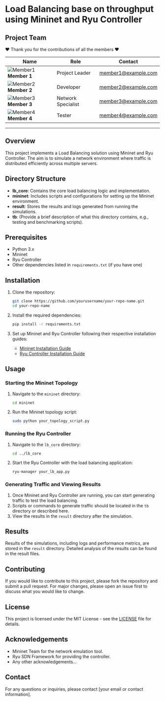 # Load Balancing base on throughput using Mininet and Ryu Controller

## Project Team

❤️ Thank you for the contributions of all the members ❤️



| **Name**          | **Role**                | **Contact**              |
|-------------------|-------------------------|--------------------------|
| ![Member1](https://via.placeholder.com/30) **Member 1** | Project Leader          | [member1@example.com](mailto:member1@example.com) |
| ![Member2](https://via.placeholder.com/30) **Member 2** | Developer               | [member2@example.com](mailto:member2@example.com) |
| ![Member3](https://via.placeholder.com/30) **Member 3** | Network Specialist      | [member3@example.com](mailto:member3@example.com) |
| ![Member4](https://via.placeholder.com/30) **Member 4** | Tester                  | [member4@example.com](mailto:member4@example.com) |

---

## Overview

This project implements a Load Balancing solution using Mininet and Ryu Controller. The aim is to simulate a network environment where traffic is distributed efficiently across multiple servers.

## Directory Structure

- **lb_core**: Contains the core load balancing logic and implementation.
- **mininet**: Includes scripts and configurations for setting up the Mininet environment.
- **result**: Stores the results and logs generated from running the simulations.
- **tb**: (Provide a brief description of what this directory contains, e.g., testing and benchmarking scripts).

## Prerequisites

- Python 3.x
- Mininet
- Ryu Controller
- Other dependencies listed in `requirements.txt` (if you have one)

## Installation

1. Clone the repository:
    ```bash
    git clone https://github.com/yourusername/your-repo-name.git
    cd your-repo-name
    ```

2. Install the required dependencies:
    ```bash
    pip install -r requirements.txt
    ```

3. Set up Mininet and Ryu Controller following their respective installation guides:
    - [Mininet Installation Guide](http://mininet.org/download/)
    - [Ryu Controller Installation Guide](https://osrg.github.io/ryu/)

## Usage

### Starting the Mininet Topology

1. Navigate to the `mininet` directory:
    ```bash
    cd mininet
    ```

2. Run the Mininet topology script:
    ```bash
    sudo python your_topology_script.py
    ```

### Running the Ryu Controller

1. Navigate to the `lb_core` directory:
    ```bash
    cd ../lb_core
    ```

2. Start the Ryu Controller with the load balancing application:
    ```bash
    ryu-manager your_lb_app.py
    ```

### Generating Traffic and Viewing Results

1. Once Mininet and Ryu Controller are running, you can start generating traffic to test the load balancing.
2. Scripts or commands to generate traffic should be located in the `tb` directory or described here.
3. View the results in the `result` directory after the simulation.

## Results

Results of the simulations, including logs and performance metrics, are stored in the `result` directory. Detailed analysis of the results can be found in the result files.

## Contributing

If you would like to contribute to this project, please fork the repository and submit a pull request. For major changes, please open an issue first to discuss what you would like to change.

## License

This project is licensed under the MIT License - see the [LICENSE](LICENSE) file for details.

## Acknowledgements

- Mininet Team for the network emulation tool.
- Ryu SDN Framework for providing the controller.
- Any other acknowledgements...

## Contact

For any questions or inquiries, please contact [your email or contact information].
